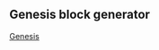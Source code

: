 ## Genesis block generator

[Genesis](https://github.com/dpowcore-project/dpowcoin-dev-utils/tree/main/genesis-block)
